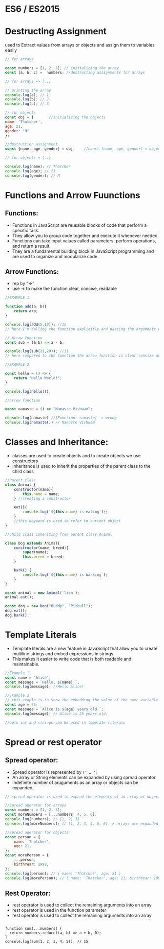 # ES6 / ES2015

# Destructing Assignment

used to Extract values from arrays or objects and assign them to variables easliy

```jsx
// for arrays 

const numbers = [1, 2, 3]; // initializing the array
const [a, b, c] =  numbers; //destructing assignments for arrays

// for arrays => [..] 

// printing the array
console.log(a); // 1
console.log(b); // 2
console.log(c); // 3

// for objects
const obj = {       //initializing the objects
name: 'Thatcher',
age: 21,
gender: "M"
};

//destruction assignment
const {name, age, gender} = obj;    //const [name, age, gender] = objects; -> wrong

// for objects = {..}

console.log(name); // Thatcher
console.log(age); // 21 
console.log(gender); // M
```

# Functions and Arrow Fuunctions

## Functions:

- Functions in JavaScript are reusable blocks of code that perform a specific task.
- They allow you to group code together and execute it whenever needed.
- Functions can take input values called parameters, perform operations, and return a result.
- They are a fundamental building block in JavaScript programming and are used to organize and modularize code.

## Arrow Functions:

- rep by “⇒”
- use → to make the function clear, concise, readable

```jsx
//EXAMPLE 1

function add(a, b){
    return a+b;
}

console.log(add(5,10)); //15
// here I'm calling the function explicitly and passing the arguments w.r.t the parameters

// Arrow function
const sub = (a,b) => a - b;

console.log(sub(31,20)); //11
// here compared to the function the arrow function is clear consize and simple

//EXAMPLE 2

const hello = () => {
    return "Hello World!";
}

console.log(hello());

//arrow function

const namaste = () => "Namaste Vishwam";

console.log(namaste) //[Function: namaste] -> wrong
console.log(namaste()) // Namaste Vishwam
```

# Classes and Inheritance:

- classes are used to create objects and to create objects we use constructors
- Inheritance is used to inherit the properties of the parent class to the child class

```jsx
//Parent class
class Animal {
    constructor(name){
        this.name = name;
    } //creating a constructor

    eat(){
        console.log(`${this.name} is eating`);;
    }
    //this keyword is used to refer to current object
}

//child class inheriting from parent class Animal

class Dog extends Animal{
    constructor(name, breed){
        super(name);
        this.breed = breed;
    }

    bark() {
        console.log(`${this.name} is barking`);
    }
}

const animal = new Animal('lion');
animal.eat();

const dog = new Dog("Buddy", "Pitbull");
dog.eat();
dog.bark();

```

# Template Literals

- Template literals are a new feature in JavaScript that allow you to create multiline strings and embed expressions in strings.
- This makes it easier to write code that is both readable and maintainable.

```jsx
//Example 1
const name = "Alice";
const message = `Hello, ${name}!`;
console.log(message); //Hello Alice!

//Example 2
// this exaple is to show the embedding the value of the name variable
const age = 25;
const message = `Alice is ${age} years old.`;
console.log(message); // Alice is 25 years old.

//both int and strings can be used in template literals
```

# Spread or rest operator

## Spread operator:

- Spread operator is represented by `(’ … ‘)`
- An array or String elements can be expanded by using spread operator.
- Indefinite number of aruguments as an array or objects can be expanded.

```jsx
// spread operator is used to expand the elements of an array or object

//Spread operator for arrays
const numbers = [1, 2, 3];
const moreNumbers = [...numbers, 4, 5, 6];
console.log(numbers); // [1, 2, 3]
console.log(moreNumbers); // [1, 2, 3, 4, 5, 6] -> arrays are expanded

//Spread operator for objects
const person = {
    name: 'Thatcher',
    age: 21,
};
const morePerson = {
    ...person,
    birthYear: 1999,
};
console.log(person); // { name: 'Thatcher', age: 21 }
console.log(morePerson); // { name: 'Thatcher', age: 21, birthYear: 1999 } ->   objects are expanded
```

## Rest Operator:

- rest operator is used to collect the remaining arguments into an array
- rest operator is used in the function parameter
- rest operator is used to collect the remaining arguments into an array

```

function sum(...numbers) {
  return numbers.reduce((a, b) => a + b, 0);
}
console.log(sum(1, 2, 3, 4, 5)); // 15

```